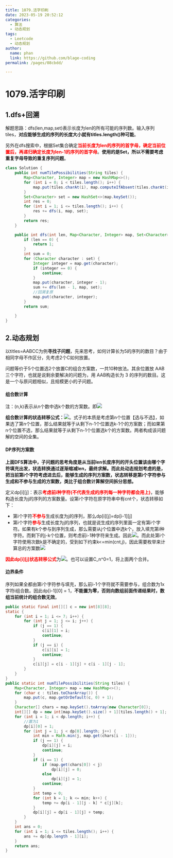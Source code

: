 ```yaml
---
title: 1079.活字印刷
date: 2023-05-19 20:52:12
categories: 
  - 算法
  - 动态规划
tags: 
  - Leetcode
  - 动态规划
author: 
  name: phan
  link: https://github.com/blage-coding
permalink: /pages/08cbdd/

---
```

# 1079.活字印刷

## 1.dfs+回溯

解题思路：dfs\(len,map,set\)表示长度为len的所有可能的序列数。输入序列tiles，**对应能够生成的序列的长度大小就有titles.length()种可能**。

另外在dfs搜索中，根据Set集合确定<font color="red">**当前长度为len的序列的首字母，确定当前位置后，再递归确定长度为len-1的序列的首字母**</font>。**使用的是Set，所以不需要考虑重复字母导致的重复序列问题**。

```java
class Solution {
    public int numTilePossibilities(String tiles) {
        Map<Character, Integer> map = new HashMap<>();
        for (int i = 0; i < tiles.length(); i++) {
            map.put(tiles.charAt(i), map.computeIfAbsent(tiles.charAt(i), key -> 0) + 1);
        }
        Set<Character> set = new HashSet<>(map.keySet());
        int res = 0;
        for (int i = 1; i <= tiles.length(); i++) {
            res += dfs(i, map, set);
        }
        return res;
    }

    public int dfs(int len, Map<Character, Integer> map, Set<Character> set) {
        if (len == 0) {
            return 1;
        }
        int sum = 0;
        for (Character character : set) {
            Integer integer = map.get(character);
            if (integer == 0) {
                continue;
            }
            map.put(character, integer - 1);
            sum += dfs(len - 1, map, set);
            //回溯复原
            map.put(character, integer);
        }
        return sum;

    }
}
```

## 2.动态规划

以titles=AABCC为例**寻找子问题**，先来思考，如何计算长为5的序列的数目？由于相同字母不作区分，先考虑2个C如何放置。

问题等价于5个位置选2个放置C的组合方案数，一共10种放法。其余位置放 AAB 三个字符，也就是说剩余要解决的问题为，用 AAB构造长为 3 的序列的数目。这是一个与原问题相似，且规模更小的子问题。

#### 组合数计算

注：(n,k)表示从n个数中选k个数的方案数。即<img src="https://jsd.cdn.zzko.cn/gh/blage-coding/picx-images-hosting@master/20230520/image.4nga0p3te780.webp" style="zoom:100%;" />

**组合数计算的状态转移公式：**![](https://jsd.cdn.zzko.cn/gh/blage-coding/picx-images-hosting@master/20230520/image.67do4oakeik0.webp)。式子的本质是考虑第n个位置【选与不选】，如果选了第n个位置，那么结果就等于从剩下n-1个位置选k-1个的方案数；而如果第n个位置不选，那么结果就等于从剩下n-1个位置选k个的方案数。两者构成该问题解的空间的全集。

#### DP序列方案数

**上面DFS算法中，子问题的思考角度是从当前len长度序列的开头位置该由哪个字符填充出发，状态转换通过逐渐缩减len，最终求解。而此处动态规划考虑的是，把当前第i个字符考虑进去后，能够生成的序列方案数，状态转移是第i个字符参与生成和不参与生成的方案数，类比于组合数计算解空间拆分思想。**

定义dp\[i\]\[j\]：表示<font color="red">**考虑前i种字符(不代表生成的序列每一种字符都会用上)**</font>，能够构造长度为j的序列的方案数量。设第i个字符在原字符串中有cnt个，状态转移如下：

- 第i个字符<font color="red">**不参与**</font>生成长度为j的序列，那么dp\[i\]\[j\]=dp\[i-1\]\[j\]
- 第i个字符<font color="red">**参与**</font>生成长度为j的序列，也就是说生成的序列里面一定有第i个字符。如果有k个参与到序列生成，那么需要从j个位置中选k个，放入填充第i种字符。而剩下的j-k个位置，则考虑前i-1种字符来生成。因此![](https://jsd.cdn.zzko.cn/gh/blage-coding/picx-images-hosting@master/20230520/image.4srhu1y10ve0.webp)。而此处第i个字符使用次数k是不确定的，受到如下约束k<=min(cnt,j)，因此需要枚举来计算总的方案数![](https://jsd.cdn.zzko.cn/gh/blage-coding/picx-images-hosting@master/20230520/image.6yjil4gxj4g0.webp)

<font color="red">**因此dp\[i\]\[j\]状态转移公式**</font>为![](https://jsd.cdn.zzko.cn/gh/blage-coding/picx-images-hosting@master/20230520/image.1fljfvgad6bk.webp)。也可以设置C_n^0=1，将上面两个合并。

#### 边界条件

序列如果全都由第i个字符参与填充，那么前i-1个字符就不需要参与，组合数为1x字符i组合数。因此dp\[i-1\]\[0\] = 1，**不能置为零，否则向数组前面传递结果时，数组当前统计的组合数无效**。

```java
public static final int[][] c = new int[8][8];
static {
    for (int i = 1; i <= 7; i++) {
        for (int j = 1; j <= i; j++) {
            if (j == 1) {
                c[i][1] = i;
                continue;
            }
            if (j == i) {
                c[i][i] = 1;
                continue;
            }
            c[i][j] = c[i - 1][j] + c[i - 1][j - 1];
        }
    }
}
public static int numTilePossibilities(String tiles) {
    Map<Character, Integer> map = new HashMap<>();
    for (char c : tiles.toCharArray()) {
        map.put(c, map.getOrDefault(c, 0) + 1);
    }
    Character[] chars = map.keySet().toArray(new Character[0]);
    int[][] dp = new int[map.keySet().size() + 1][tiles.length() + 1];
    for (int i = 1; i < dp.length; i++) {
        //置为1
        dp[i][0] = 1;
        for (int j = 1; j < dp[0].length; j++) {
            int min = Math.min(j, map.get(chars[i - 1]));
            if (j == 1) {
                dp[i][j] = i;
                continue;
            }
            if (i == 1) {
                if (map.get(chars[0]) < j)
                    dp[i][j] = 0;
                else
                    dp[i][j] = 1;
                continue;
            }
            int temp = 0;
            for (int k = 1; k <= min; k++) {
                temp += dp[i - 1][j - k] * c[j][k];
            }
            dp[i][j] = dp[i - 1][j] + temp;
        }
    }
    int ans = 0;
    for (int i = 1; i <= tiles.length(); i++) {
        ans += dp[dp.length - 1][i];
    }
    return ans;
}
```

